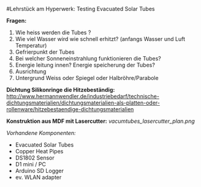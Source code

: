 #Lehrstück am Hyperwerk: Testing Evacuated Solar Tubes  
  
  
**Fragen:**  
1. Wie heiss werden die  Tubes ?  
2. Wie viel Wasser wird wie schnell erhitzt? (anfangs Wasser und Luft Temperatur)  
3. Gefrierpunkt der Tubes  
4. Bei welcher Sonneneinstrahlung funktionieren die Tubes?  
5. Energie leitung innen? Energie speicherung der Tubes?  
6. Ausrichtung  
7. Untergrund Weiss oder Spiegel oder Halbröhre/Parabole  
  
  
**Dichtung Silikonringe die Hitzebeständig:**  
http://www.hermannwendler.de/industriebedarf/technische-dichtungsmaterialien/dichtungsmaterialien-als-platten-oder-rollenware/hitzebestaendige-dichtungsmaterialien  
  
  
**Konstruktion aus MDF mit Lasercutter:** *vacumtubes_lasercutter_plan.png*

*Vorhandene Komponenten:*
- Evacuated Solar Tubes
- Copper Heat Pipes
- DS1802 Sensor
- D1 mini / PC
- Arduino SD Logger
- ev. WLAN adapter
